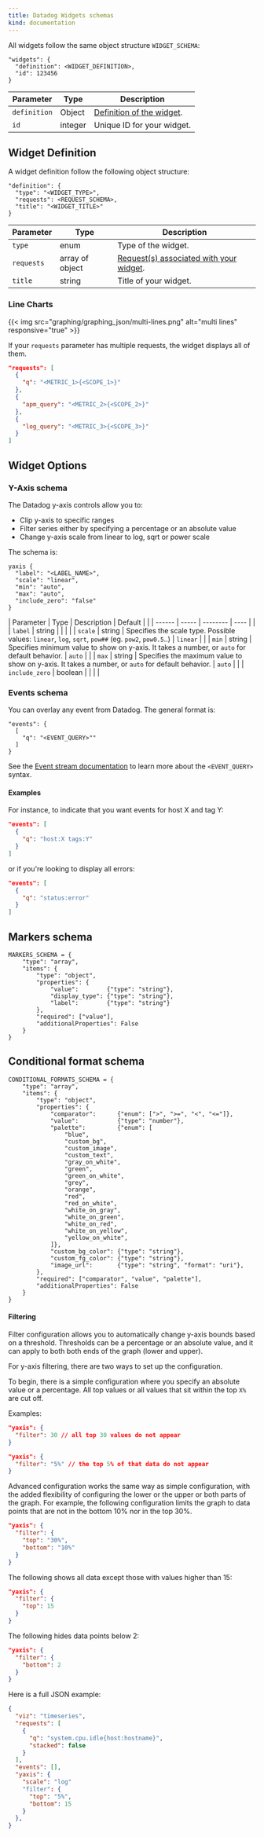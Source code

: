 ```yaml
---
title: Datadog Widgets schemas
kind: documentation
---
```


All widgets follow the same object structure `WIDGET_SCHEMA`:

```
"widgets": {
  "definition": <WIDGET_DEFINITION>,
  "id": 123456
}
```

| Parameter    | Type    | Description                                     |
| ------       | -----   | --------                                        |
| `definition` | Object  | [Definition of the widget](#widget-definition). |
| `id`         | integer | Unique ID for your widget.                      |

## Widget Definition 

A widget definition follow the following object structure:

```
"definition": {
  "type": "<WIDGET_TYPE>",
  "requests": <REQUEST_SCHEMA>,
  "title": "<WIDGET_TITLE>"
}
```

| Parameter  | Type            | Description                                                                     |
| ------     | -----           | --------                                                                        |
| `type`     | enum            | Type of the widget.                                                             |
| `requests` | array of object | [Request(s) associated with your widget][1]. |
| `title`    | string          | Title of your widget.                                                           |


### Line Charts

{{< img src="graphing/graphing_json/multi-lines.png" alt="multi lines" responsive="true" >}}

If your `requests` parameter has multiple requests, the widget displays all of them.

```json
"requests": [
  {
    "q": "<METRIC_1>{<SCOPE_1>}"
  },
  {
    "apm_query": "<METRIC_2>{<SCOPE_2>}"
  },
  {
    "log_query": "<METRIC_3>{<SCOPE_3>}"
  }
]
```

## Widget Options 

### Y-Axis schema

The Datadog y-axis controls allow you to:

*   Clip y-axis to specific ranges
*   Filter series either by specifying a percentage or an absolute value
*   Change y-axis scale from linear to log, sqrt or power scale

The schema is:

```
yaxis {
  "label": "<LABEL_NAME>",
  "scale": "linear",
  "min": "auto",         
  "max": "auto",
  "include_zero": "false"
}
```

| Parameter      | Type    | Description                                                                                          | Default  |  |
| ------         | -----   | --------                                                                                             | ----     |  |
| `label`        | string  |                                                                                                      |          |  |
| `scale`        | string  | Specifies the scale type. Possible values: `linear`, `log`, `sqrt`, `pow##` (eg. `pow2`, `pow0.5`..) | `linear` |  |
| `min`          | string  | Specifies minimum value to show on y-axis. It takes a number, or `auto` for default behavior.        | `auto`   |  |
| `max`          | string  | Specifies the maximum value to show on y-axis. It takes a number, or `auto` for default behavior.    | `auto`   |  |
| `include_zero` | boolean |                                                                                                      |          |  |

### Events schema

You can overlay any event from Datadog. The general format is:

```
"events": {
  [
    "q": "<EVENT_QUERY>""
  ]
}
```

See the [Event stream documentation][2] to learn more about the `<EVENT_QUERY>` syntax.

#### Examples

For instance, to indicate that you want events for host X and tag Y:

```json
"events": [
  {
    "q": "host:X tags:Y"
  }
]
```

or if you're looking to display all errors:

```json
"events": [
  {
    "q": "status:error"
  }
]
```

## Markers schema

```
MARKERS_SCHEMA = {
    "type": "array",
    "items": {
        "type": "object",
        "properties": {
            "value":        {"type": "string"},
            "display_type": {"type": "string"},
            "label":        {"type": "string"}
        },
        "required": ["value"],
        "additionalProperties": False
    }
}
```


## Conditional format schema


```
CONDITIONAL_FORMATS_SCHEMA = {
    "type": "array",
    "items": {
        "type": "object",
        "properties": {
            "comparator":      {"enum": [">", ">=", "<", "<="]},
            "value":           {"type": "number"},
            "palette":         {"enum": [
                "blue",
                "custom_bg",
                "custom_image",
                "custom_text",
                "gray_on_white",
                "green",
                "green_on_white",
                "grey",
                "orange",
                "red",
                "red_on_white",
                "white_on_gray",
                "white_on_green",
                "white_on_red",
                "white_on_yellow",
                "yellow_on_white",
            ]},
            "custom_bg_color": {"type": "string"},
            "custom_fg_color": {"type": "string"},
            "image_url":       {"type": "string", "format": "uri"},
        },
        "required": ["comparator", "value", "palette"],
        "additionalProperties": False
    }
}
```


#### Filtering

Filter configuration allows you to automatically change y-axis bounds based on a threshold. Thresholds can be a percentage or an absolute value, and it can apply to both both ends of the graph (lower and upper).

For y-axis filtering, there are two ways to set up the configuration.

To begin, there is a simple configuration where you specify an absolute value or a percentage. All top values or all values that sit within the top `X%` are cut off.

Examples:

```json
"yaxis": {
  "filter": 30 // all top 30 values do not appear
}

"yaxis": {
  "filter": "5%" // the top 5% of that data do not appear
}
```

Advanced configuration works the same way as simple configuration, with the added flexibility of configuring the lower or the upper or both parts of the graph. For example, the following configuration limits the graph to data points that are not in the bottom 10% nor in the top 30%.

```json
"yaxis": {
  "filter": {
    "top": "30%",
    "bottom": "10%"
  }
}
```

The following shows all data except those with values higher than 15:

```json
"yaxis": {
  "filter": {
    "top": 15
  }
}
```

The following hides data points below 2:

```json
"yaxis": {
  "filter": {
    "bottom": 2
  }
}
```

Here is a full JSON example:

```json
{
  "viz": "timeseries",
  "requests": [
    {
      "q": "system.cpu.idle{host:hostname}",
      "stacked": false
    }
  ],
  "events": [],
  "yaxis": {
    "scale": "log"
    "filter": {
      "top": "5%",
      "bottom": 15
    }
  },
}
```

[1]: /graphing/graphing_json/request_json
[2]: /graphing/event_stream
